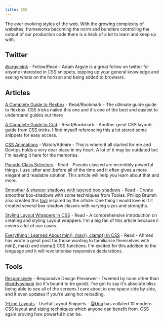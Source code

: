 ```yaml
---
title: CSS
---
```


The ever evolving styles of the web. With the growing complexity of websites, frameworks becoming the norm and bundlers controlling the output of our production code there is a heck of a lot to learn and keep up with.

## Twitter

[@argyleink](https://twitter.com/argyleink) - Follow/Read - Adam Argyle is a great follow on twitter for anyone interested in CSS snippets, topping up your general knowledge and seeing whats on the horizon and being added to browsers.

## Articles

[A Complete Guide to Flexbox](https://css-tricks.com/snippets/css/a-guide-to-flexbox/) - Read/Bookmark - The ultimate guide guide to flexbox. CSS tricks nailed this one and it's one of the best and easiest to understand guides out there

[A Complete Guide to Grid](https://css-tricks.com/snippets/css/complete-guide-grid/) - Read/Bookmark - Another great CSS layouts guide from CSS tricks. I find myself referencing this a lot stored some snippets for easy access.

[CSS Animations](https://www.youtube.com/watch?v=8kK-cA99SA0&list=PLqGj3iMvMa4LvJ8VctoXnPI0dtE40wfid) - Watch/Admire - This is where it all started for me and Devtips holds a very dear place in my heart. A lot of it may be outdated but I'm leaving it here for the memories.

[Pseudo Class Selectors](https://css-tricks.com/pseudo-class-selectors/) - Read - Pseudo classed are incredibly powerful things. I use :after and :before all of the time and it often gives a more elegant and readable solution. This article will help you learn about that and more.

[Smoother & sharper shadows with layered box-shadows](https://tobiasahlin.com/blog/layered-smooth-box-shadows/) - Read - Create smoother box-shadows with some techniques from Tobias. Philipp Brumm also created this [tool](https://brumm.af/shadows) inspired by the article. One thing I would love is if it created several box-shadow classes with varying sizes and strengths.

[Styling Layout Wrappers In CSS](https://ishadeed.com/article/styling-wrappers-css) - Read - A comprehensive introduction on creating and styling Layout wrappers. I'm a big fan of this article because it covers a lot of use cases.

[Everything I Learned About min(), max(), clamp() In CSS](https://ishadeed.com/article/css-min-max-clamp/) - Read - Ahmed has wrote a great post for those wanting to familiarise themselves with min(), max() and clamp() CSS functions. I'm excited for this addition to the language and it will revolutionise responsive declarations.

## Tools

[Responsively](https://responsively.app/) - Responsive Design Previewer - Tweeted by none other than [@addyosmani](https://twitter.com/addyosmani) (so it's bound to be good). I've got to say it's absolute bliss being able to see all of the screens I care about in one space side by side, and it even updates if you're using hot reloading.

[1-Line Layouts](https://1linelayouts.glitch.me/) - Useful Layout Snippets - [@Una](https://twitter.com/Una) has collated 10 modern CSS layout and sizing techniques which anyone can benefit from. CSS again proving how powerful it can be.
